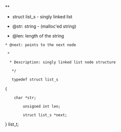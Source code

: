 **

 * struct list_s - singly linked list

  * @str: string - (malloc'ed string)

   * @len: length of the string

    * @next: points to the next node

     *

      * Description: singly linked list node structure

       */

       typedef struct list_s

{

	    char *str;

	        unsigned int len;

		    struct list_s *next;

} list_t;
